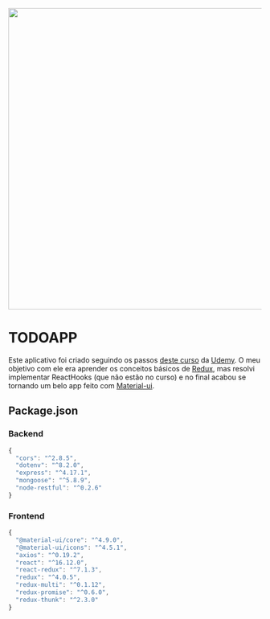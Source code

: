 <p align="center">
  <img src="https://raw.githubusercontent.com/jeffersoncbd/todoapp-course-react-redux/master/screen.jpg" width="600">
</p>

# TODOAPP

Este aplicativo foi criado seguindo os passos [deste curso](https://www.udemy.com/course/react-redux-pt) da [Udemy](https://www.udemy.com).
O meu objetivo com ele era aprender os conceitos básicos de [Redux](https://redux.js.org/), mas resolvi implementar ReactHooks (que não estão no curso) e no final acabou se tornando um belo app feito com [Material-ui](https://material-ui.com/).

## Package.json
### Backend
```js
{
  "cors": "^2.8.5",
  "dotenv": "^8.2.0",
  "express": "^4.17.1",
  "mongoose": "^5.8.9",
  "node-restful": "^0.2.6"
}
```

### Frontend
```js
{
  "@material-ui/core": "^4.9.0",
  "@material-ui/icons": "^4.5.1",
  "axios": "^0.19.2",
  "react": "^16.12.0",
  "react-redux": "^7.1.3",
  "redux": "^4.0.5",
  "redux-multi": "^0.1.12",
  "redux-promise": "^0.6.0",
  "redux-thunk": "^2.3.0"
}
```